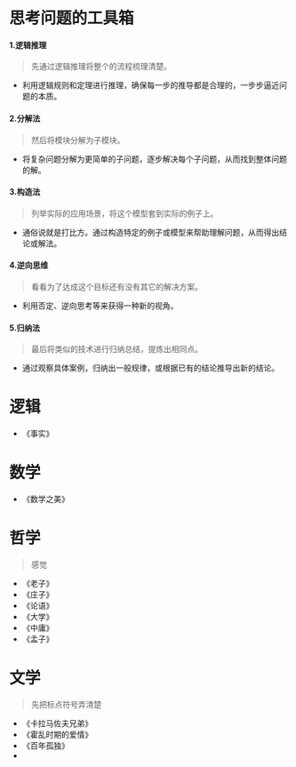 # 思考问题的工具箱

#### 1.逻辑推理

> 先通过逻辑推理将整个的流程梳理清楚。

- 利用逻辑规则和定理进行推理，确保每一步的推导都是合理的，一步步逼近问题的本质。

#### 2.分解法

> 然后将模块分解为子模块。

- 将复杂问题分解为更简单的子问题，逐步解决每个子问题，从而找到整体问题的解。

#### 3.构造法

> 列举实际的应用场景，将这个模型套到实际的例子上。

- 通俗说就是打比方。通过构造特定的例子或模型来帮助理解问题，从而得出结论或解法。

#### 4.逆向思维

> 看看为了达成这个目标还有没有其它的解决方案。

- 利用否定、逆向思考等来获得一种新的视角。

#### 5.归纳法

> 最后将类似的技术进行归纳总结，提炼出相同点。

- 通过观察具体案例，归纳出一般规律，或根据已有的结论推导出新的结论。

# 逻辑

- 《事实》

# 数学

- 《数学之美》

# 哲学

> 感觉

- 《老子》
- 《庄子》
- 《论语》
- 《大学》
- 《中庸》
- 《孟子》

# 文学

> 先把标点符号弄清楚

- 《卡拉马佐夫兄弟》
- 《霍乱时期的爱情》
- 《百年孤独》
- 